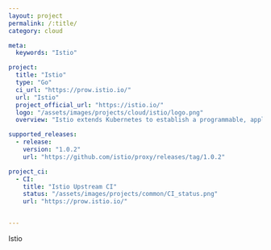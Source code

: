 ```yaml
---
layout: project
permalink: /:title/
category: cloud

meta:
  keywords: "Istio"

project:
  title: "Istio"
  type: "Go"
  ci_url: "https://prow.istio.io/"
  url: "Istio"
  project_official_url: "https://istio.io/"
  logo: "/assets/images/projects/cloud/istio/logo.png"
  overview: "Istio extends Kubernetes to establish a programmable, application-aware network using the powerful Envoy service proxy. Working with both Kubernetes and traditional workloads, Istio brings standard, universal traffic management, telemetry, and security to complex deployments."

supported_releases:
  - release:
    version: "1.0.2"
    url: "https://github.com/istio/proxy/releases/tag/1.0.2"

project_ci:
  - CI:
    title: "Istio Upstream CI"
    status: "/assets/images/projects/common/CI_status.png"
    url: "https://prow.istio.io/"


---
```


<p>Istio</p>

